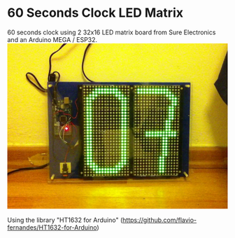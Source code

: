 60 Seconds Clock LED Matrix
==========================

60 seconds clock using 2 32x16 LED matrix board from Sure Electronics and an Arduino MEGA / ESP32.
![60 seconds clock](build.png "60 seconds clock with Arduino MEGA")

Using the library "HT1632 for Arduino" (https://github.com/flavio-fernandes/HT1632-for-Arduino)
